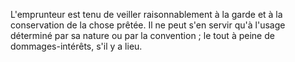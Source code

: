 L'emprunteur est tenu de veiller raisonnablement à la garde et à la conservation de la chose prêtée. Il ne peut s'en servir qu'à l'usage déterminé par sa nature ou par la convention ; le tout à peine de dommages-intérêts, s'il y a lieu.
